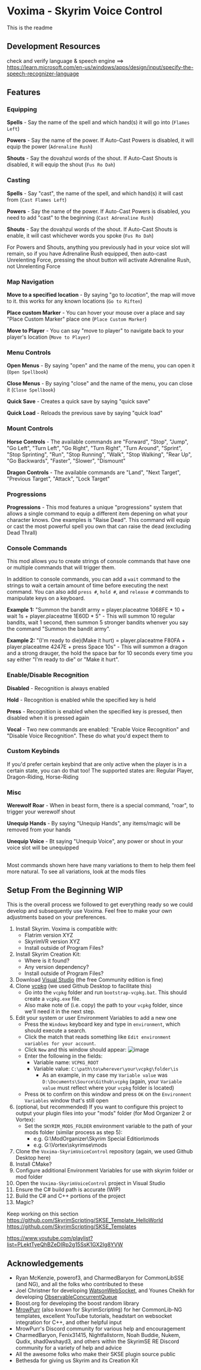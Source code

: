 # Voxima - Skyrim Voice Control

This is the readme

## Development Resources
check and verify language & speech engine ==> https://learn.microsoft.com/en-us/windows/apps/design/input/specify-the-speech-recognizer-language

## Features
### Equipping
  **Spells** - Say the name of the spell and which hand(s) it will go into (`Flames Left`)
  
  **Powers** - Say the name of the power. If Auto-Cast Powers is disabled, it will equip the power (`Adrenaline Rush`)
  
  **Shouts** - Say the dovahzul words of the shout. If Auto-Cast Shouts is disabled, it will equip the shout (`Fus Ro Dah`)

### Casting
  **Spells** - Say "cast", the name of the spell, and which hand(s) it will cast from (`Cast Flames Left`)
  
  **Powers** - Say the name of the power. If Auto-Cast Powers is disabled, you need to add "cast" to the beginning (`Cast Adrenaline Rush`)
  
  **Shouts** - Say the dovahzul words of the shout. If Auto-Cast Shouts is enable, it will cast whichever words you spoke (`Fus Ro Dah`)
  
  For Powers and Shouts, anything you previously had in your voice slot will remain, so if you have Adrenaline Rush equipped, then auto-cast Unrelenting Force, pressing the shout button will activate Adrenaline Rush, not Unrelenting Force
  
### Map Navigation
  **Move to a specified location** - By saying "go to *location*", the map will move to it. this works for any known locations (`Go to Riften`)
  
  **Place custom Marker** - You can hover your mouse over a place and say "Place Custom Marker" place one (`Place Custom Marker`)
  
  **Move to Player** - You can say "move to player" to navigate back to your player's location (`Move to Player`)
  
### Menu Controls
  **Open Menus** - By saying "open" and the name of the menu, you can open it (`Open Spellbook`)
  
  **Close Menus** - By saying "close" and the name of the menu, you can close it (`Close Spellbook`)
  
  **Quick Save** - Creates a quick save by saying "quick save"
  
  **Quick Load** - Reloads the previous save by saying "quick load"
 
### Mount Controls
  **Horse Controls** - The available commands are "Forward", "Stop", "Jump", "Go Left", "Turn Left", "Go Right", "Turn Right", "Turn Around", "Sprint", "Stop Sprinting", "Run", "Stop Running", "Walk", "Stop Walking", "Rear Up", "Go Backwards", "Faster", "Slower", "Dismount"
  
  **Dragon Controls** - The available commands are "Land", "Next Target", "Previous Target", "Attack", "Lock Target"
  
### Progressions
  **Progressions** - This mod features a unique "progressions" system that allows a single command to equip a different item depening on what your character knows. One examples is "Raise Dead". This command will equip or cast the most powerful spell you own that can raise the dead (excluding Dead Thrall)
  
### Console Commands
  This mod allows you to create strings of console commands that have one or multiple commands that will trigger them.
  
  In addition to console commands, you can add a `wait` command to the strings to wait a certain amount of time before executing the next command.
  You can also add `press #`, `hold #`, and `release #` commands to manipulate keys on a keyboard.
  
  **Example 1:** "Summon the bandit army = player.placeatme 1068FE * 10 + wait 1s + player.placeatme 1E60D * 5" - This will summon 10 regular bandits, wait 1 second, then summon 5 stronger bandits whenver you say the command "Summon the bandit army".
  
  **Example 2:** "(I'm ready to die)(Make it hurt) = player.placeatme F80FA + player.placeatme 4247E + press Space 10s" - This will summon a dragon and a strong drauger, the hold the space bar for 10 seconds every time you say either "I'm ready to die" or "Make it hurt".
  
### Enable/Disable Recognition
  **Disabled** - Recognition is always enabled
  
  **Hold** - Recognition is enabled while the specified key is held
  
  **Press** - Recognition is enabled when the specified key is pressed, then disabled when it is pressed again
  
  **Vocal** - Two new commands are enabled: "Enable Voice Recognition" and "Disable Voice Recognition". These do what you'd expect them to
  
### Custom Keybinds
  If you'd prefer certain keybind that are only active when the player is in a certain state, you can do that too!
  The supported states are: Regular Player, Dragon-Riding, Horse-Riding
  
### Misc
  **Werewolf Roar** - When in beast form, there is a special command, "roar", to trigger your werewolf shout
  
  **Unequip Hands** - By saying "Unequip Hands", any items/magic will be removed from your hands
  
  **Unequip Voice** - Bt saying "Unequip Voice", any power or shout in your voice slot will be unequipped
  
  ##
  Most commands shown here have many variations to them to help them feel more natural. To see all variations, look at the mods files

## Setup From the Beginning WIP
This is the overall process we followed to get everything ready so we could develop and subsequently use Voxima. Feel free to make your own adjustments based on your preferences.

1. Install Skyrim. Voxima is compatible with:
   - Flatrim version XYZ
   - SkyrimVR version XYZ
   - Install outside of Program Files?
2. Install Skyrim Creation Kit:
   - Where is it found?
   - Any version dependency?
   - Install outside of Program Files?
3. Download [Visual Studio](https://visualstudio.microsoft.com/) (the free Community edition is fine)
4. Clone [vcpkg](https://github.com/microsoft/vcpkg) (we used Github Desktop to facilitate this)
   - Go into the `vcpkg` folder and run `bootstrap-vcpkg.bat`. This should create a `vcpkg.exe` file.
   - Also make note of (i.e. copy) the path to your `vcpkg` folder, since we'll need it in the next step. 
5. Edit your system or user Environment Variables to add a new one
   - Press the `Windows` keyboard key and type in `environment`, which should execute a search.
   - Click the match that reads something like `Edit environment variables for your account`.
   - Click `New` and this window should appear:
     ![image](https://github.com/zbigdogz/Voxima-SkyrimVoiceControl/assets/31357974/f47c5716-a9c5-44ee-b808-c66087677ea1)
   - Enter the following in the fields:
     - Variable name: `VCPKG_ROOT`
     - Variable value: `C:\path\to\wherever\your\vcpkg\folder\is`
       - As an example, in my case my `Variable value` was `D:\Documents\Source\Github\vcpkg` (again, your `Variable value` must reflect where your `vcpkg` folder is located)
   - Press `OK` to confirm on this window and press `OK` on the `Environment Variables` window that's still open
4. (optional, but recommended) If you want to configure this project to output your plugin files into your "mods" folder (for Mod Organizer 2 or Vortex):
   - Set the `SKYRIM_MODS_FOLDER` environment variable to the path of your mods folder (similar process as step 5):
      - e.g. G:\ModOrganizer\Skyrim Special Edition\mods
      - e.g. G:\Vortex\skyrimse\mods
5. Clone the `Voxima-SkyrimVoiceControl` repository (again, we used Github Desktop here)
6. Install CMake?
7. Configure additional Environment Variables for use with skyrim folder or mod folder
8. Open the `Voxima-SkyrimVoiceControl` project in Visual Studio
9. Ensure the C# build path is accurate (WIP)
10. Build the C# and C++ portions of the project
11. Magic?

Keep working on this section
https://github.com/SkyrimScripting/SKSE_Template_HelloWorld
https://github.com/SkyrimScripting/SKSE_Templates

https://www.youtube.com/playlist?list=PLektTyeQhBZeDIRp2g15SsK1GX2Ig8YVW

## Acknowledgements
* Ryan McKenzie, powerof3, and CharmedBaryon for CommonLibSSE (and NG), and all the folks who contributed to these
* Joel Christner for developing [WatsonWebSocket](https://github.com/jchristn/WatsonWebsocket), and Younes Cheikh for developing [ObservableConcurrentQueue](https://github.com/YounesCheikh/ObservableConcurrentQueue)
* Boost.org for developing the boost random library
* [MrowPurr](https://github.com/SkyrimScripting) (also known for SkyrimScripting) for her CommonLib-NG templates, excellent YouTube tutorials, headstart on websocket integration for C++, and other helpful input
* MrowPurr's Discord community for various help and encouragement
* CharmedBaryon, Fenix31415, Nightfallstorm, Noah Buddie, Nukem, Qudix, shad0wshayd3, and others within the SkyrimSE RE Discord community for a variety of help and advice
* All the awesome folks who make their SKSE plugin source public
* Bethesda for giving us Skyrim and its Creation Kit
